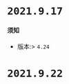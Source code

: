 <!--
 * @Author: your name
 * @Date: 2021-09-17 15:07:03
 * @LastEditTime: 2021-09-17 15:16:52
 * @LastEditors: Please set LastEditors
 * @Description: ue4 learning notes 
 * @FilePath: \ue4l\notes.md
-->

# `2021.9.17`

#### 须知
* 版本:> `4.24`


# `2021.9.22`

